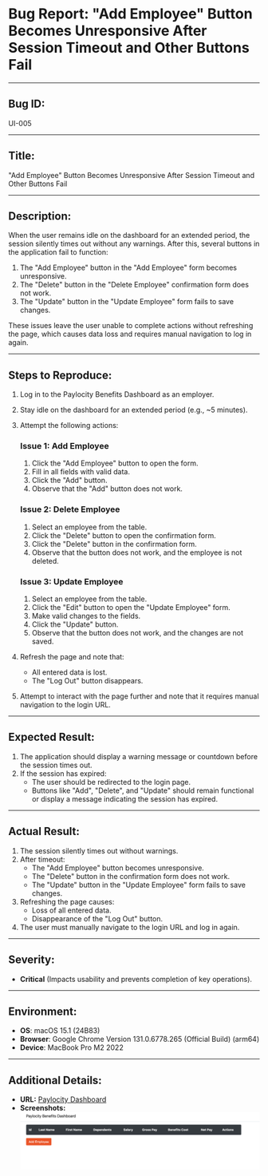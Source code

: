 # Bug Report: "Add Employee" Button Becomes Unresponsive After Session Timeout and Other Buttons Fail

---

## Bug ID:
UI-005

---

## Title:
"Add Employee" Button Becomes Unresponsive After Session Timeout and Other Buttons Fail

---

## Description:
When the user remains idle on the dashboard for an extended period, the session silently times out without any warnings. After this, several buttons in the application fail to function:
1. The "Add Employee" button in the "Add Employee" form becomes unresponsive.
2. The "Delete" button in the "Delete Employee" confirmation form does not work.
3. The "Update" button in the "Update Employee" form fails to save changes.  

These issues leave the user unable to complete actions without refreshing the page, which causes data loss and requires manual navigation to log in again.

---

## Steps to Reproduce:
1. Log in to the Paylocity Benefits Dashboard as an employer.
2. Stay idle on the dashboard for an extended period (e.g., ~5 minutes).
3. Attempt the following actions:
   
   ### Issue 1: Add Employee
   1. Click the "Add Employee" button to open the form.
   2. Fill in all fields with valid data.
   3. Click the "Add" button.
   4. Observe that the "Add" button does not work.

   ### Issue 2: Delete Employee
   1. Select an employee from the table.
   2. Click the "Delete" button to open the confirmation form.
   3. Click the "Delete" button in the confirmation form.
   4. Observe that the button does not work, and the employee is not deleted.

   ### Issue 3: Update Employee
   1. Select an employee from the table.
   2. Click the "Edit" button to open the "Update Employee" form.
   3. Make valid changes to the fields.
   4. Click the "Update" button.
   5. Observe that the button does not work, and the changes are not saved.

5. Refresh the page and note that:
   - All entered data is lost.
   - The "Log Out" button disappears.
6. Attempt to interact with the page further and note that it requires manual navigation to the login URL.

---

## Expected Result:
1. The application should display a warning message or countdown before the session times out.
2. If the session has expired:
   - The user should be redirected to the login page.
   - Buttons like "Add", "Delete", and "Update" should remain functional or display a message indicating the session has expired.

---

## Actual Result:
1. The session silently times out without warnings.
2. After timeout:
   - The "Add Employee" button becomes unresponsive.
   - The "Delete" button in the confirmation form does not work.
   - The "Update" button in the "Update Employee" form fails to save changes.
3. Refreshing the page causes:
   - Loss of all entered data.
   - Disappearance of the "Log Out" button.
4. The user must manually navigate to the login URL and log in again.

---

## Severity:
- **Critical** (Impacts usability and prevents completion of key operations).

---

## Environment:
- **OS**: macOS 15.1 (24B83)  
- **Browser**: Google Chrome Version 131.0.6778.265 (Official Build) (arm64)  
- **Device**: MacBook Pro M2 2022  

---

## Additional Details:
- **URL:** [Paylocity Dashboard](https://wmxrwq14uc.execute-api.us-east-1.amazonaws.com/Prod/Account/Login)
- **Screenshots:**  ![Log Out Button Missing After Timeout](../screenshots/BUG-UI-005.png)

